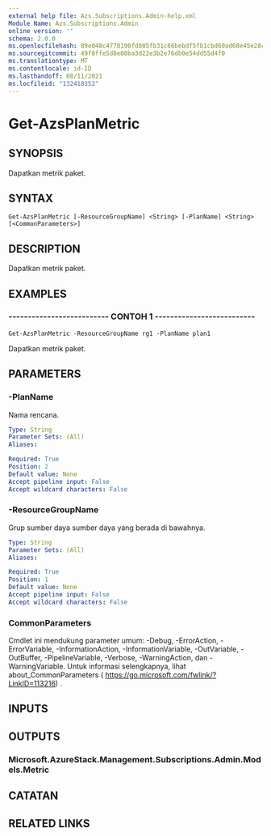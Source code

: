 ```yaml
---
external help file: Azs.Subscriptions.Admin-help.xml
Module Name: Azs.Subscriptions.Admin
online version: ''
schema: 2.0.0
ms.openlocfilehash: 89e048c4778190fd805fb31c66bebdf5fb1cbd60ad68e45e28c6af959786355e
ms.sourcegitcommit: 49f8ffe5d8e08ba3d22e3b2e76db0e54dd55d4f0
ms.translationtype: MT
ms.contentlocale: id-ID
ms.lasthandoff: 08/11/2021
ms.locfileid: "132418352"
---
```

# Get-AzsPlanMetric

## SYNOPSIS
Dapatkan metrik paket.

## SYNTAX

```
Get-AzsPlanMetric [-ResourceGroupName] <String> [-PlanName] <String> [<CommonParameters>]
```

## DESCRIPTION
Dapatkan metrik paket.

## EXAMPLES

### -------------------------- CONTOH 1 --------------------------
```
Get-AzsPlanMetric -ResourceGroupName rg1 -PlanName plan1
```

Dapatkan metrik paket.

## PARAMETERS

### -PlanName
Nama rencana.

```yaml
Type: String
Parameter Sets: (All)
Aliases: 

Required: True
Position: 2
Default value: None
Accept pipeline input: False
Accept wildcard characters: False
```

### -ResourceGroupName
Grup sumber daya sumber daya yang berada di bawahnya.

```yaml
Type: String
Parameter Sets: (All)
Aliases: 

Required: True
Position: 1
Default value: None
Accept pipeline input: False
Accept wildcard characters: False
```

### CommonParameters
Cmdlet ini mendukung parameter umum: -Debug, -ErrorAction, -ErrorVariable, -InformationAction, -InformationVariable, -OutVariable, -OutBuffer, -PipelineVariable, -Verbose, -WarningAction, dan -WarningVariable. Untuk informasi selengkapnya, lihat about_CommonParameters ( https://go.microsoft.com/fwlink/?LinkID=113216) .

## INPUTS

## OUTPUTS

### Microsoft.AzureStack.Management.Subscriptions.Admin.Models.Metric

## CATATAN

## RELATED LINKS

